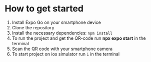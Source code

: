 
# How to get started

1. Install Expo Go on your smartphone device
2. Clone the repository
3. Install the necessary dependencies: `npm install`
4. To run the project and get the QR-code run **npx expo start** in the terminal
5. Scan the QR code with your smartphone camera
6. To start project on ios simulator run `i` in the terminal
